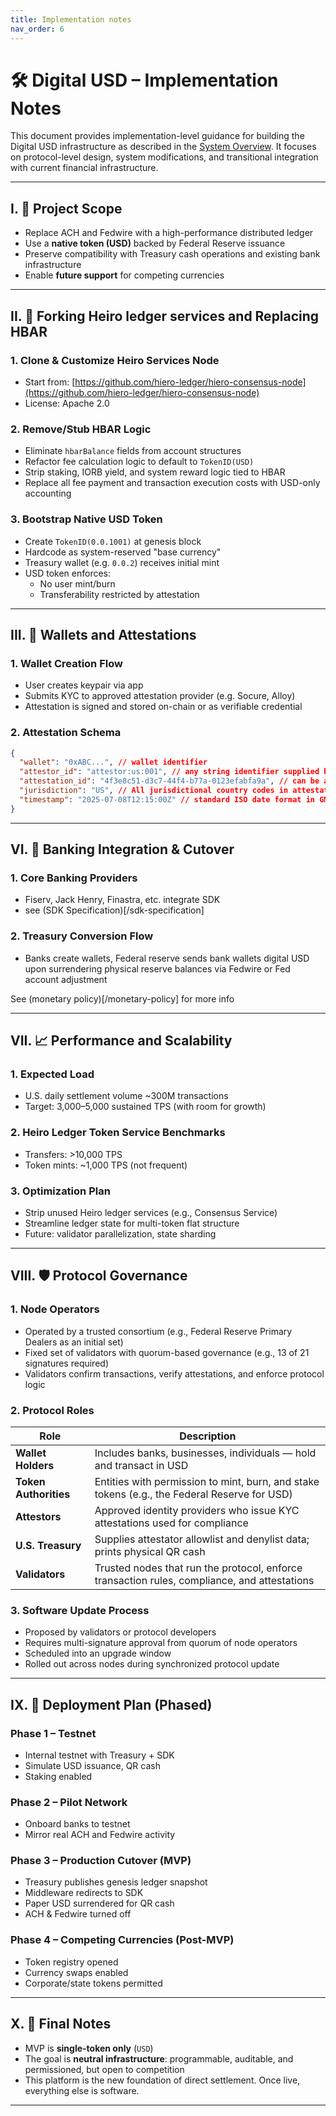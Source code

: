 ```yaml
---
title: Implementation notes
nav_order: 6
---
```


# 🛠️ Digital USD – Implementation Notes

This document provides implementation-level guidance for building the Digital USD infrastructure as described in the [System Overview](/). It focuses on protocol-level design, system modifications, and transitional integration with current financial infrastructure.

---

## I. 🎯 Project Scope

- Replace ACH and Fedwire with a high-performance distributed ledger
- Use a **native token (USD)** backed by Federal Reserve issuance
- Preserve compatibility with Treasury cash operations and existing bank infrastructure
- Enable **future support** for competing currencies

---

## II. 🔧 Forking Heiro ledger services and Replacing HBAR

### 1. Clone & Customize Heiro Services Node
- Start from: [https://github.com/hiero-ledger/hiero-consensus-node](https://github.com/hiero-ledger/hiero-consensus-node)
- License: Apache 2.0

### 2. Remove/Stub HBAR Logic
- Eliminate `hbarBalance` fields from account structures
- Refactor fee calculation logic to default to `TokenID(USD)`
- Strip staking, IORB yield, and system reward logic tied to HBAR
- Replace all fee payment and transaction execution costs with USD-only accounting

### 3. Bootstrap Native USD Token
- Create `TokenID(0.0.1001)` at genesis block
- Hardcode as system-reserved "base currency"
- Treasury wallet (e.g. `0.0.2`) receives initial mint
- USD token enforces:
  - No user mint/burn
  - Transferability restricted by attestation

---

## III. 🔐 Wallets and Attestations

### 1. Wallet Creation Flow
- User creates keypair via app
- Submits KYC to approved attestation provider (e.g. Socure, Alloy)
- Attestation is signed and stored on-chain or as verifiable credential

### 2. Attestation Schema
```json
{
  "wallet": "0xABC...", // wallet identifier
  "attestor_id": "attestor:us:001", // any string identifier supplied by US treasury
  "attestation_id": "4f3e8c51-d3c7-44f4-b77a-0123efabfa9a", // can be any string identifier
  "jurisdiction": "US", // All jurisdictional country codes in attestations follow **ISO 3166-1 alpha-2** (2-letter format)
  "timestamp": "2025-07-08T12:15:00Z" // standard ISO date format in GMT
}
```

---

## VI. 🏦 Banking Integration & Cutover

### 1. Core Banking Providers
- Fiserv, Jack Henry, Finastra, etc. integrate SDK
- see (SDK Specification)[/sdk-specification]

### 2. Treasury Conversion Flow
- Banks create wallets, Federal reserve sends bank wallets digital USD upon surrendering physical reserve balances via Fedwire or Fed account adjustment

See (monetary policy)[/monetary-policy] for more info

---

## VII. 📈 Performance and Scalability

### 1. Expected Load
- U.S. daily settlement volume ~300M transactions
- Target: 3,000–5,000 sustained TPS (with room for growth)

### 2. Heiro Ledger Token Service Benchmarks
- Transfers: >10,000 TPS
- Token mints: ~1,000 TPS (not frequent)

### 3. Optimization Plan
- Strip unused Heiro ledger services (e.g., Consensus Service)
- Streamline ledger state for multi-token flat structure
- Future: validator parallelization, state sharding

---

## VIII. 🛡️ Protocol Governance

### 1. Node Operators
- Operated by a trusted consortium (e.g., Federal Reserve Primary Dealers as an initial set)
- Fixed set of validators with quorum-based governance (e.g., 13 of 21 signatures required)
- Validators confirm transactions, verify attestations, and enforce protocol logic

### 2. Protocol Roles

| Role             | Description |
|------------------|-------------|
| **Wallet Holders** | Includes banks, businesses, individuals — hold and transact in USD |
| **Token Authorities** | Entities with permission to mint, burn, and stake tokens (e.g., the Federal Reserve for USD) |
| **Attestors**     | Approved identity providers who issue KYC attestations used for compliance |
| **U.S. Treasury** | Supplies attestator allowlist and denylist data; prints physical QR cash |
| **Validators**    | Trusted nodes that run the protocol, enforce transaction rules, compliance, and attestations |

### 3. Software Update Process
- Proposed by validators or protocol developers
- Requires multi-signature approval from quorum of node operators
- Scheduled into an upgrade window
- Rolled out across nodes during synchronized protocol update

---

## IX. 📌 Deployment Plan (Phased)

### Phase 1 – Testnet
- Internal testnet with Treasury + SDK
- Simulate USD issuance, QR cash
- Staking enabled

### Phase 2 – Pilot Network
- Onboard banks to testnet
- Mirror real ACH and Fedwire activity

### Phase 3 – Production Cutover (MVP)
- Treasury publishes genesis ledger snapshot
- Middleware redirects to SDK
- Paper USD surrendered for QR cash
- ACH & Fedwire turned off

### Phase 4 – Competing Currencies (Post-MVP)
- Token registry opened
- Currency swaps enabled
- Corporate/state tokens permitted

---

## X. 🧠 Final Notes

- MVP is **single-token only** (`USD`)
- The goal is **neutral infrastructure**: programmable, auditable, and permissioned, but open to competition
- This platform is the new foundation of direct settlement. Once live, everything else is software.

---
